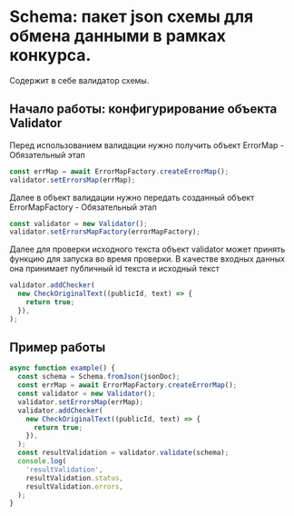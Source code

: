 # Schema: пакет json схемы для обмена данными в рамках конкурса.

Содержит в себе валидатор схемы.

## Начало работы: конфигурирование объекта Validator

Перед использованием валидации нужно получить объект ErrorMap - Обязательный этап

```ts
const errMap = await ErrorMapFactory.createErrorMap();
validator.setErrorsMap(errMap);
```

Далее в объект валидации нужно передать созданный объект ErrorMapFactory - Обязательный этап

```ts
const validator = new Validator();
validator.setErrorsMapFactory(errorMapFactory);
```

Далее для проверки исходного текста объект validator может принять функцию для запуска во время проверки.
В качестве входных данных она принимает публичный id текста и исходный текст

```ts
validator.addChecker(
  new CheckOriginalText((publicId, text) => {
    return true;
  }),
);
```

## Пример работы

```ts
async function example() {
  const schema = Schema.fromJson(jsonDoc);
  const errMap = await ErrorMapFactory.createErrorMap();
  const validator = new Validator();
  validator.setErrorsMap(errMap);
  validator.addChecker(
    new CheckOriginalText((publicId, text) => {
      return true;
    }),
  );
  const resultValidation = validator.validate(schema);
  console.log(
    'resultValidation',
    resultValidation.status,
    resultValidation.errors,
  );
}
```
